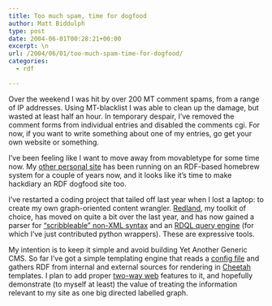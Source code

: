 ```yaml
---
title: Too much spam, time for dogfood
author: Matt Biddulph
type: post
date: 2004-06-01T00:28:21+00:00
excerpt: \n
url: /2004/06/01/too-much-spam-time-for-dogfood/
categories:
  - rdf

---
```

Over the weekend I was hit by over 200 MT comment spams, from a range of IP addresses. Using MT-blacklist I was able to clean up the damage, but wasted at least half an hour. In temporary despair, I&#8217;ve removed the comment forms from individual entries and disabled the comments cgi. For now, if you want to write something about one of my entries, go get your own website or something.

<!--more-->

  
I&#8217;ve been feeling like I want to move away from movabletype for some time now. My [other personal site][1] has been running on an RDF-based homebrew system for a couple of years now, and it looks like it&#8217;s time to make hackdiary an RDF dogfood site too.

I&#8217;ve restarted a coding project that tailed off last year when I lost a laptop: to create my own graph-oriented content wrangler. [Redland][2], my toolkit of choice, has moved on quite a bit over the last year, and has now gained a parser for [&#8220;scribbleable&#8221; non-XML syntax][3] and an [RDQL query engine][4] (for which I&#8217;ve just contributed python wrappers). These are expressive tools.

My intention is to keep it simple and avoid building Yet Another Generic CMS. So far I&#8217;ve got a simple templating engine that reads a [config file][5] and gathers RDF from internal and external sources for rendering in [Cheetah][6] templates. I plan to add proper [two-way web][7] features to it, and hopefully demonstrate (to myself at least) the value of treating the information relevant to my site as one big directed labelled graph.

 [1]: https://www.picdiary.com
 [2]: https://www.redland.opensource.ac.uk
 [3]: https://www.ilrt.bris.ac.uk/discovery/2004/01/turtle/
 [4]: https://www.redland.opensource.ac.uk/rasqal/
 [5]: https://www.hackdiary.com/misc/config.ttl
 [6]: https://cheetahtemplate.org
 [7]: https://www.ics.uci.edu/~fielding/pubs/dissertation/rest_arch_style.htm